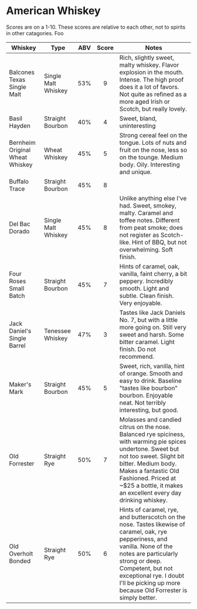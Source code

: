 # American Whiskey

Scores are on a 1-10. These scores are relative to each other, not to spirits in other catagories. Foo

| Whiskey                         | Type                | ABV | Score | Notes                                                                                                                                                                                                                                                                              |
|---------------------------------|---------------------|:---:|:-----:|------------------------------------------------------------------------------------------------------------------------------------------------------------------------------------------------------------------------------------------------------------------------------------|
| Balcones Texas Single Malt      | Single Malt Whiskey | 53% | 9     | Rich, slightly sweet, malty whiskey. Flavor explosion in the mouth. Intense. The high proof does it a lot of favors. Not quite as refined as a more aged Irish or Scotch, but really lovely.                                                                                       |
| Basil Hayden                    | Straight Bourbon    | 40% | 4     | Sweet, bland, uninteresting                                                                                                                                                                                                                                                        |
| Bernheim Original Wheat Whiskey | Wheat Whiskey       | 45% | 5     | Strong cereal feel on the tongue. Lots of nuts and fruit on the nose, less so on the tounge. Medium body. Oily. Interesting and unique.                                                                                                                                            |
| Buffalo Trace                   | Straight Bourbon    | 45% | 8     |                                                                                                                                                                                                                                                                                    |
| Del Bac Dorado                  | Single Malt Whiskey | 45% | 8     | Unlike anything else I've had. Sweet, smokey, malty. Caramel and toffee notes. Different from peat smoke; does not register as Scotch-like. Hint of BBQ, but not overwhelming. Soft finish.                                                                                        |
| Four Roses Small Batch          | Straight Bourbon    | 45% | 7     | Hints of caramel, oak, vanilla, faint cherry, a bit peppery. Incredibly smooth. Light and subtle. Clean finish. Very enjoyable.                                                                                                                                                    |
| Jack Daniel's Single Barrel     | Tenessee Whiskey    | 47% | 3     | Tastes like Jack Daniels No. 7, but with a little more going on. Still very sweet and harsh. Some bitter caramel. Light finish. Do not recommend.                                                                                                                                  |
| Maker's Mark                    | Straight Bourbon    | 45% | 5     | Sweet, rich, vanilla, hint of orange. Smooth and easy to drink. Baseline "tastes like bourbon" bourbon. Enjoyable neat. Not terribly interesting, but good.                                                                                                                        |
| Old Forrester                   | Straight Rye        | 50% | 7     | Molasses and candied citrus on the nose. Balanced rye spiciness, with warming pie spices undertone. Sweet but not too sweet. Slight bit bitter. Medium body. Makes a fantastic Old Fashioned. Priced at ~$25 a bottle, it makes an excellent every day drinking whiskey.           |
| Old Overholt Bonded             | Straight Rye        | 50% | 6     | Hints of caramel, rye, and butterscotch on the nose. Tastes likewise of caramel, oak, rye pepperiness, and vanilla. None of the notes are particularly strong or deep. Competent, but not exceptional rye. I doubt I'll be picking up more because Old Forrester is simply better. |
